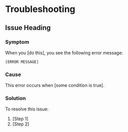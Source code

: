 # Troubleshooting

<!-- This template is used for troubleshooting topics. Troubleshooting topics
provide users with workarounds and extra details about common challenges.
Troubleshooting topics often include specific error messages.

For an example of a troubleshooting topic, see https://docs.replicated.com/enterprise/snapshots-troubleshooting-backup-restore -->


## Issue Heading <!-- Example heading: "Invalid Credentials"-->

<!-- Use headings to group the Symptom, Cause, and Solution for
each common error. -->

### Symptom

<!-- The specific error that the user sees when they run into this issue.-->

When you [do this], you see the following error message:

```
[ERROR MESSAGE]
```

### Cause

<!-- Background info about why the error occurs.-->

This error occurs when [some condition is true].

### Solution

<!-- Steps to resolve the issue.-->

<!-- Example:

To resolve this issue, upgrade to a later version:

```
UPGRADE COMMAND
```
-->

To resolve this issue:
1. [Step 1]
2. [Step 2]
